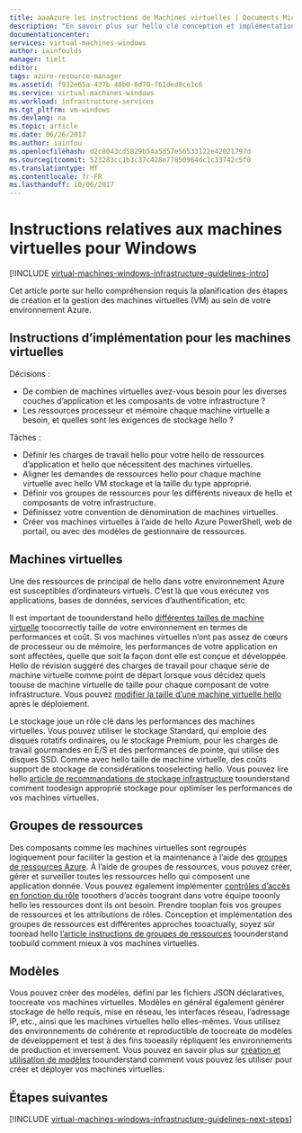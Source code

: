 ```yaml
---
title: aaaAzure les instructions de Machines virtuelles | Documents Microsoft
description: "En savoir plus sur hello clé conception et implémentation des recommandations pour le déploiement de machines virtuelles Windows dans Azure"
documentationcenter: 
services: virtual-machines-windows
author: iainfoulds
manager: timlt
editor: 
tags: azure-resource-manager
ms.assetid: f932e65a-437b-48b0-8d70-f61ded8ce1c6
ms.service: virtual-machines-windows
ms.workload: infrastructure-services
ms.tgt_pltfrm: vm-windows
ms.devlang: na
ms.topic: article
ms.date: 06/26/2017
ms.author: iainfou
ms.openlocfilehash: d2c8043cd5829b54a5d57e56533122e42021797d
ms.sourcegitcommit: 523283cc1b3c37c428e77850964dc1c33742c5f0
ms.translationtype: MT
ms.contentlocale: fr-FR
ms.lasthandoff: 10/06/2017
---
```

# <a name="azure-virtual-machines-guidelines-for-windows"></a>Instructions relatives aux machines virtuelles pour Windows
[!INCLUDE [virtual-machines-windows-infrastructure-guidelines-intro](../../../includes/virtual-machines-windows-infrastructure-guidelines-intro.md)]

Cet article porte sur hello compréhension requis la planification des étapes de création et la gestion des machines virtuelles (VM) au sein de votre environnement Azure.

## <a name="implementation-guidelines-for-vms"></a>Instructions d’implémentation pour les machines virtuelles
Décisions :

* De combien de machines virtuelles avez-vous besoin pour les diverses couches d’application et les composants de votre infrastructure ?
* Les ressources processeur et mémoire chaque machine virtuelle a besoin, et quelles sont les exigences de stockage hello ?

Tâches :

* Définir les charges de travail hello pour votre hello de ressources d’application et hello que nécessitent des machines virtuelles.
* Aligner les demandes de ressources hello pour chaque machine virtuelle avec hello VM stockage et la taille du type approprié.
* Définir vos groupes de ressources pour les différents niveaux de hello et composants de votre infrastructure.
* Définissez votre convention de dénomination de machines virtuelles.
* Créer vos machines virtuelles à l’aide de hello Azure PowerShell, web de portail, ou avec des modèles de gestionnaire de ressources.

## <a name="virtual-machines"></a>Machines virtuelles
Une des ressources de principal de hello dans votre environnement Azure est susceptibles d’ordinateurs virtuels. C’est là que vous exécutez vos applications, bases de données, services d’authentification, etc.

Il est important de toounderstand hello [différentes tailles de machine virtuelle](sizes.md) toocorrectly taille de votre environnement en termes de performances et coût. Si vos machines virtuelles n’ont pas assez de cœurs de processeur ou de mémoire, les performances de votre application en sont affectées, quelle que soit la façon dont elle est conçue et développée. Hello de révision suggéré des charges de travail pour chaque série de machine virtuelle comme point de départ lorsque vous décidez quels toouse de machine virtuelle de taille pour chaque composant de votre infrastructure. Vous pouvez [modifier la taille d’une machine virtuelle hello](resize-vm.md) après le déploiement.

Le stockage joue un rôle clé dans les performances des machines virtuelles. Vous pouvez utiliser le stockage Standard, qui emploie des disques rotatifs ordinaires, ou le stockage Premium, pour les charges de travail gourmandes en E/S et des performances de pointe, qui utilise des disques SSD. Comme avec hello taille de machine virtuelle, des coûts support de stockage de considérations tooselecting hello. Vous pouvez lire hello [article de recommandations de stockage infrastructure](infrastructure-storage-solutions-guidelines.md) toounderstand comment toodesign approprié stockage pour optimiser les performances de vos machines virtuelles.

## <a name="resource-groups"></a>Groupes de ressources
Des composants comme les machines virtuelles sont regroupés logiquement pour faciliter la gestion et la maintenance à l’aide des [groupes de ressources Azure](../../azure-resource-manager/resource-group-overview.md). À l’aide de groupes de ressources, vous pouvez créer, gérer et surveiller toutes les ressources hello qui composent une application donnée. Vous pouvez également implémenter [contrôles d’accès en fonction du rôle](../../active-directory/role-based-access-control-what-is.md) tooothers d’accès toogrant dans votre équipe tooonly hello les ressources dont ils ont besoin. Prendre tooplan fois vos groupes de ressources et les attributions de rôles. Conception et implémentation des groupes de ressources est différentes approches tooactually, soyez sûr tooread hello [l’article instructions de groupes de ressources](infrastructure-resource-groups-guidelines.md) toounderstand toobuild comment mieux à vos machines virtuelles.

## <a name="templates"></a>Modèles
Vous pouvez créer des modèles, défini par les fichiers JSON déclaratives, toocreate vos machines virtuelles. Modèles en général également générer stockage de hello requis, mise en réseau, les interfaces réseau, l’adressage IP, etc., ainsi que les machines virtuelles hello elles-mêmes. Vous utilisez des environnements de cohérente et reproductible de toocreate de modèles de développement et test à des fins tooeasily répliquent les environnements de production et inversement. Vous pouvez en savoir plus sur [création et utilisation de modèles](../../azure-resource-manager/resource-group-overview.md#template-deployment) toounderstand comment vous pouvez les utiliser pour créer et déployer vos machines virtuelles.

## <a name="next-steps"></a>Étapes suivantes
[!INCLUDE [virtual-machines-windows-infrastructure-guidelines-next-steps](../../../includes/virtual-machines-windows-infrastructure-guidelines-next-steps.md)]

